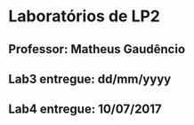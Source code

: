 
Laboratórios de LP2
==========

Professor: Matheus Gaudêncio
---

**Lab3**
entregue: dd/mm/yyyy
---

**Lab4**
entregue: 10/07/2017
--


